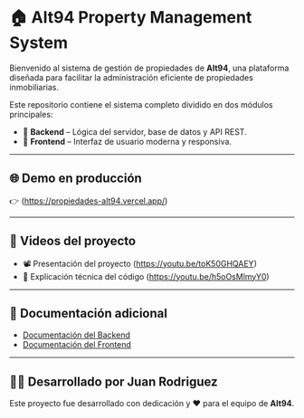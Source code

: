 # 🏠 Alt94 Property Management System

Bienvenido al sistema de gestión de propiedades de **Alt94**, una plataforma diseñada para facilitar la administración eficiente de propiedades inmobiliarias.

Este repositorio contiene el sistema completo dividido en dos módulos principales:

- 🔧 **Backend** – Lógica del servidor, base de datos y API REST.
- 🎨 **Frontend** – Interfaz de usuario moderna y responsiva.

---

## 🌐 Demo en producción

👉 (https://propiedades-alt94.vercel.app/)

---

## 🎥 Videos del proyecto

- 📽️ Presentación del proyecto (https://youtu.be/toK50GHQAEY)  
- 🧠 Explicación técnica del código (https://youtu.be/h5oOsMlmyY0)

---

## 📝 Documentación adicional

- [Documentación del Backend](./backend/README.md)
- [Documentación del Frontend](./frontend/README.md)

---

## 👨‍💻 Desarrollado por Juan Rodriguez

Este proyecto fue desarrollado con dedicación y ❤️ para el equipo de **Alt94**.
